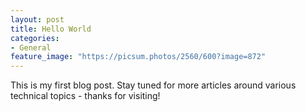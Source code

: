 ```yaml
---
layout: post
title: Hello World
categories:
- General
feature_image: "https://picsum.photos/2560/600?image=872"
---
```


This is my first blog post. Stay tuned for more articles around various technical topics - thanks for visiting!